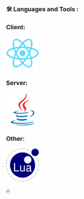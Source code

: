 ### :hammer_and_wrench: Languages and Tools :
  ### Client:
  <div>
  <img src="https://github.com/devicons/devicon/blob/master/icons/react/react-original.svg" title="React" alt="React" width="90" height="90"/>&nbsp;
  </div>
  
  ### Server:
  <div>
  <img src="https://github.com/devicons/devicon/blob/v2.16.0/icons/java/java-original.svg" title="java" alt="java" width="90" height="90"/>&nbsp;
  </div>
  
  ### Other:
  <div>
  <img src="https://github.com/devicons/devicon/blob/v2.16.0/icons/lua/lua-original.svg" title="lua" alt="lua" width="90" height="90"/>&nbsp;
  </div>
  
  :fire:

<!--
**BLVCK7/BLVCK7** is a ✨ _special_ ✨ repository because its `README.md` (this file) appears on your GitHub profile.

Here are some ideas to get you started:

- 🔭 I’m currently working on ...
- 🌱 I’m currently learning ...
- 👯 I’m looking to collaborate on ...
- 🤔 I’m looking for help with ...
- 💬 Ask me about ...
- 📫 How to reach me: ...
- 😄 Pronouns: ...
- ⚡ Fun fact: ...
-->
